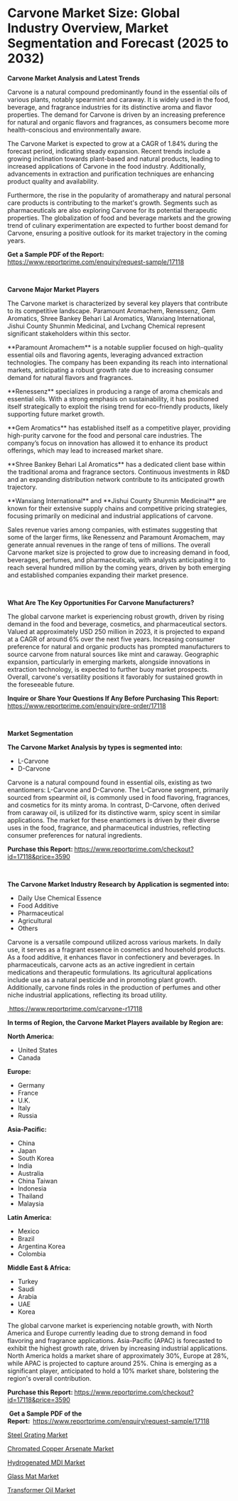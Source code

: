 <p><h1>Carvone Market Size: Global Industry Overview, Market Segmentation and Forecast (2025 to 2032)</h1></p><p><strong>Carvone Market Analysis and Latest Trends</strong></p>
<p><p>Carvone is a natural compound predominantly found in the essential oils of various plants, notably spearmint and caraway. It is widely used in the food, beverage, and fragrance industries for its distinctive aroma and flavor properties. The demand for Carvone is driven by an increasing preference for natural and organic flavors and fragrances, as consumers become more health-conscious and environmentally aware.</p><p>The Carvone Market is expected to grow at a CAGR of 1.84% during the forecast period, indicating steady expansion. Recent trends include a growing inclination towards plant-based and natural products, leading to increased applications of Carvone in the food industry. Additionally, advancements in extraction and purification techniques are enhancing product quality and availability.</p><p>Furthermore, the rise in the popularity of aromatherapy and natural personal care products is contributing to the market's growth. Segments such as pharmaceuticals are also exploring Carvone for its potential therapeutic properties. The globalization of food and beverage markets and the growing trend of culinary experimentation are expected to further boost demand for Carvone, ensuring a positive outlook for its market trajectory in the coming years.</p></p>
<p><strong>Get a Sample PDF of the Report:&nbsp;</strong> <a href="https://www.reportprime.com/enquiry/request-sample/17118?utm_campaign=1888&utm_medium=2&utm_source=Github&utm_content=ia&utm_term=18032025&utm_id=carvone">https://www.reportprime.com/enquiry/request-sample/17118</a></p>
<p>&nbsp;</p>
<p><strong>Carvone Major Market Players</strong></p>
<p><p>The Carvone market is characterized by several key players that contribute to its competitive landscape. Paramount Aromachem, Renessenz, Gem Aromatics, Shree Bankey Behari Lal Aromatics, Wanxiang International, Jishui County Shunmin Medicinal, and Lvchang Chemical represent significant stakeholders within this sector.</p><p>**Paramount Aromachem** is a notable supplier focused on high-quality essential oils and flavoring agents, leveraging advanced extraction technologies. The company has been expanding its reach into international markets, anticipating a robust growth rate due to increasing consumer demand for natural flavors and fragrances.</p><p>**Renessenz** specializes in producing a range of aroma chemicals and essential oils. With a strong emphasis on sustainability, it has positioned itself strategically to exploit the rising trend for eco-friendly products, likely supporting future market growth.</p><p>**Gem Aromatics** has established itself as a competitive player, providing high-purity carvone for the food and personal care industries. The company’s focus on innovation has allowed it to enhance its product offerings, which may lead to increased market share.</p><p>**Shree Bankey Behari Lal Aromatics** has a dedicated client base within the traditional aroma and fragrance sectors. Continuous investments in R&D and an expanding distribution network contribute to its anticipated growth trajectory.</p><p>**Wanxiang International** and **Jishui County Shunmin Medicinal** are known for their extensive supply chains and competitive pricing strategies, focusing primarily on medicinal and industrial applications of carvone.</p><p>Sales revenue varies among companies, with estimates suggesting that some of the larger firms, like Renessenz and Paramount Aromachem, may generate annual revenues in the range of tens of millions. The overall Carvone market size is projected to grow due to increasing demand in food, beverages, perfumes, and pharmaceuticals, with analysts anticipating it to reach several hundred million by the coming years, driven by both emerging and established companies expanding their market presence.</p></p>
<p>&nbsp;</p>
<p><strong>What Are The Key Opportunities For Carvone Manufacturers?</strong></p>
<p><p>The global carvone market is experiencing robust growth, driven by rising demand in the food and beverage, cosmetics, and pharmaceutical sectors. Valued at approximately USD 250 million in 2023, it is projected to expand at a CAGR of around 6% over the next five years. Increasing consumer preference for natural and organic products has prompted manufacturers to source carvone from natural sources like mint and caraway. Geographic expansion, particularly in emerging markets, alongside innovations in extraction technology, is expected to further buoy market prospects. Overall, carvone's versatility positions it favorably for sustained growth in the foreseeable future.</p></p>
<p><strong>Inquire or Share Your Questions If Any Before Purchasing This Report:</strong> <a href="https://www.reportprime.com/enquiry/pre-order/17118?utm_campaign=1888&utm_medium=2&utm_source=Github&utm_content=ia&utm_term=18032025&utm_id=carvone">https://www.reportprime.com/enquiry/pre-order/17118</a></p>
<p>&nbsp;</p>
<p><strong>Market Segmentation</strong></p>
<p><strong>The Carvone Market Analysis by types is segmented into:</strong></p>
<p><ul><li>L-Carvone</li><li>D-Carvone</li></ul></p>
<p><p>Carvone is a natural compound found in essential oils, existing as two enantiomers: L-Carvone and D-Carvone. The L-Carvone segment, primarily sourced from spearmint oil, is commonly used in food flavoring, fragrances, and cosmetics for its minty aroma. In contrast, D-Carvone, often derived from caraway oil, is utilized for its distinctive warm, spicy scent in similar applications. The market for these enantiomers is driven by their diverse uses in the food, fragrance, and pharmaceutical industries, reflecting consumer preferences for natural ingredients.</p></p>
<p><strong>Purchase this Report:&nbsp;</strong><a href="https://www.reportprime.com/checkout?id=17118&price=3590&utm_campaign=1888&utm_medium=2&utm_source=Github&utm_content=ia&utm_term=18032025&utm_id=carvone">https://www.reportprime.com/checkout?id=17118&price=3590</a></p>
<p>&nbsp;</p>
<p><strong>The Carvone Market Industry Research by Application is segmented into:</strong></p>
<p><ul><li>Daily Use Chemical Essence</li><li>Food Additive</li><li>Pharmaceutical</li><li>Agricultural</li><li>Others</li></ul></p>
<p><p>Carvone is a versatile compound utilized across various markets. In daily use, it serves as a fragrant essence in cosmetics and household products. As a food additive, it enhances flavor in confectionery and beverages. In pharmaceuticals, carvone acts as an active ingredient in certain medications and therapeutic formulations. Its agricultural applications include use as a natural pesticide and in promoting plant growth. Additionally, carvone finds roles in the production of perfumes and other niche industrial applications, reflecting its broad utility.</p></p>
<p><a href="https://www.reportprime.com/carvone-r17118?utm_campaign=1888&utm_medium=2&utm_source=Github&utm_content=ia&utm_term=18032025&utm_id=carvone">&nbsp;https://www.reportprime.com/carvone-r17118</a></p>
<p><strong>In terms of Region, the Carvone Market Players available by Region are:</strong></p>
<p>
    <p> <strong> North America: </strong>
        <ul>
            <li>United States</li>
            <li>Canada</li>
        </ul>
        </p> 
    <p> <strong> Europe: </strong>
        <ul>
            <li>Germany</li>
            <li>France</li>
            <li>U.K.</li>
            <li>Italy</li>
            <li>Russia</li>
        </ul>
        </p> 
    <p> <strong> Asia-Pacific: </strong>
        <ul>
            <li>China</li>
            <li>Japan</li>
            <li>South Korea</li>
            <li>India</li>
            <li>Australia</li>
            <li>China Taiwan</li>
            <li>Indonesia</li>
            <li>Thailand</li>
            <li>Malaysia</li>
        </ul>
        </p> 
    <p> <strong> Latin America: </strong>
        <ul>
            <li>Mexico</li>
            <li>Brazil</li>
            <li>Argentina Korea</li>
            <li>Colombia</li>
        </ul>
        </p> 
    <p> <strong> Middle East & Africa: </strong>
        <ul>
            <li>Turkey</li>
            <li>Saudi</li>
            <li>Arabia</li>
            <li>UAE</li>
            <li>Korea</li>
        </ul>
    </p>
    </p>
<p><p>The global carvone market is experiencing notable growth, with North America and Europe currently leading due to strong demand in food flavoring and fragrance applications. Asia-Pacific (APAC) is forecasted to exhibit the highest growth rate, driven by increasing industrial applications. North America holds a market share of approximately 30%, Europe at 28%, while APAC is projected to capture around 25%. China is emerging as a significant player, anticipated to hold a 10% market share, bolstering the region's overall contribution.</p></p>
<p><strong>Purchase this Report: </strong><a href="https://www.reportprime.com/checkout?id=17118&price=3590&utm_campaign=1888&utm_medium=2&utm_source=Github&utm_content=ia&utm_term=18032025&utm_id=carvone">https://www.reportprime.com/checkout?id=17118&price=3590</a></p>
<p>&nbsp;<strong>Get a Sample PDF of the Report:&nbsp;&nbsp;</strong><a href="https://www.reportprime.com/enquiry/request-sample/17118?utm_campaign=1888&utm_medium=2&utm_source=Github&utm_content=ia&utm_term=18032025&utm_id=carvone">https://www.reportprime.com/enquiry/request-sample/17118</a></p>
<p><strong></strong></p>
<p><p><a href="https://github.com/bauldlimle6h/Market-Research-Report-List-1/blob/main/steel-grating-market.md?utm_campaign=1888&utm_medium=2&utm_source=Github&utm_content=ia&utm_term=18032025&utm_id=carvone">Steel Grating Market</a></p><p><a href="https://github.com/heinslakey2x/Market-Research-Report-List-1/blob/main/chromated-copper-arsenate-market.md?utm_campaign=1888&utm_medium=2&utm_source=Github&utm_content=ia&utm_term=18032025&utm_id=carvone">Chromated Copper Arsenate Market</a></p><p><a href="https://github.com/gitfwelday/Market-Research-Report-List-1/blob/main/hydrogenated-mdi-market.md?utm_campaign=1888&utm_medium=2&utm_source=Github&utm_content=ia&utm_term=18032025&utm_id=carvone">Hydrogenated MDI Market</a></p><p><a href="https://github.com/makzzochil/Market-Research-Report-List-1/blob/main/glass-mat-market.md?utm_campaign=1888&utm_medium=2&utm_source=Github&utm_content=ia&utm_term=18032025&utm_id=carvone">Glass Mat Market</a></p><p><a href="https://github.com/buseknoden2b/Market-Research-Report-List-1/blob/main/transformer-oil-market.md?utm_campaign=1888&utm_medium=2&utm_source=Github&utm_content=ia&utm_term=18032025&utm_id=carvone">Transformer Oil Market</a></p></p>
